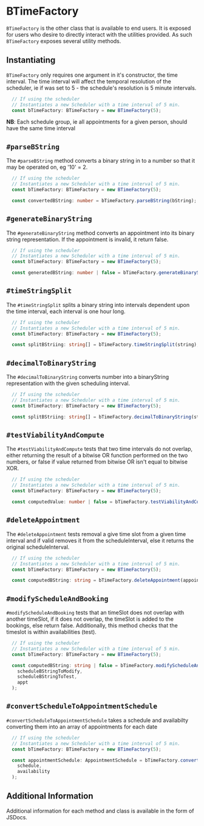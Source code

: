 # BTimeFactory

`BTimeFactory` is the other class that is available to end users.  It is exposed for users who desire to directly interact with the utilities provided.  As such `BTimeFactory` exposes several utility methods.

##  Instantiating

`BTimeFactory` only requires one argument in it's constructor, the time interval.  The time interval will affect the temporal resolution of the scheduler, ie if was set to 5 - the schedule's resolution is 5 minute intervals.

```typescript
  // If using the scheduler
  // Instantiates a new Scheduler with a time interval of 5 min.
  const bTimeFactory: BTimeFactory = new BTimeFactory(5); 
```

**NB**: Each schedule group, ie all appointments for a given person, should have the same time interval

## `#parseBString`

The `#parseBString` method converts a binary string in to a number so that it may be operated on, eg '10' = 2.

```typescript
  // If using the scheduler
  // Instantiates a new Scheduler with a time interval of 5 min.
  const bTimeFactory: BTimeFactory = new BTimeFactory(5); 

  const convertedBString: number = bTimeFactory.parseBString(bString);
```

## `#generateBinaryString`

The `#generateBinaryString` method converts an appointment into its binary string representation. If the appointment is invalid, it return false.

```typescript
  // If using the scheduler
  // Instantiates a new Scheduler with a time interval of 5 min.
  const bTimeFactory: BTimeFactory = new BTimeFactory(5); 

  const generatedBString: number | false = bTimeFactory.generateBinaryString(appt);
```

## `#timeStringSplit`

The `#timeStringSplit` splits a binary string into intervals dependent upon the time interval, each interval is one hour long.

```typescript
  // If using the scheduler
  // Instantiates a new Scheduler with a time interval of 5 min.
  const bTimeFactory: BTimeFactory = new BTimeFactory(5); 

  const splitBStriing: string[] = bTimeFactory.timeStringSplit(string);
```

## `#decimalToBinaryString`

The `#decimalToBinaryString` converts number into a binaryString representation with the given scheduling interval.

```typescript
  // If using the scheduler
  // Instantiates a new Scheduler with a time interval of 5 min.
  const bTimeFactory: BTimeFactory = new BTimeFactory(5); 

  const splitBStriing: string[] = bTimeFactory.decimalToBinaryString(string);
```

## `#testViabilityAndCompute`

The `#testViabilityAndCompute` tests that two time intervals do not overlap, either returning the result of a bitwise OR function performed on the two numbers, or false if value returned from bitwise OR isn't equal to bitwise XOR.

```typescript
  // If using the scheduler
  // Instantiates a new Scheduler with a time interval of 5 min.
  const bTimeFactory: BTimeFactory = new BTimeFactory(5); 

  const computedValue: number | false = bTimeFactory.testViabilityAndCompute(bString1, bString2);
```

## `#deleteAppointment`

The `#deleteAppointment` tests removal a give time slot from a given time interval and if valid removes it from the scheduleInterval, else it returns the original scheduleInterval.

```typescript
  // If using the scheduler
  // Instantiates a new Scheduler with a time interval of 5 min.
  const bTimeFactory: BTimeFactory = new BTimeFactory(5); 

  const computedBString: string = bTimeFactory.deleteAppointment(appointmentToDelete, scheduleInterval);
```

## `#modifyScheduleAndBooking`

`#modifyScheduleAndBooking` tests that an timeSlot does not overlap with another
timeSlot, if it does not overlap, the timeSlot is added to the bookings, else
return false.  Additionally, this method checks that the timeslot is within
availabilities (test).

```typescript
  // If using the scheduler
  // Instantiates a new Scheduler with a time interval of 5 min.
  const bTimeFactory: BTimeFactory = new BTimeFactory(5); 

  const computedBString: string | false = bTimeFactory.modifyScheduleAndBooking(
    scheduleBStringToModify,
    scheduleBStringToTest,
    appt
  );
```

## `#convertScheduleToAppointmentSchedule`

`#convertScheduleToAppointmentSchedule` takes a schedule and availabilty converting
them into an array of appointments for each date

```typescript
  // If using the scheduler
  // Instantiates a new Scheduler with a time interval of 5 min.
  const bTimeFactory: BTimeFactory = new BTimeFactory(5); 

  const appointmentSchedule: AppointmentSchedule = bTimeFactory.convertScheduleToAppointmentSchedule(
    schedule,
    availability
  );
```

## Additional Information

Additional information for each method and class is available in the form of JSDocs.